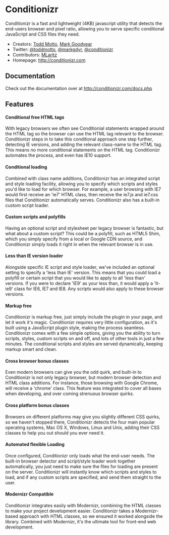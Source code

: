 # Conditionizr

Conditionizr is a fast and lightweight (4KB) javascript utility that detects the end-users browser and pixel ratio, allowing you to serve specific conditional JavaScript and CSS files they need.

- Creators: [Todd Motto](http://toddmotto.com/), [Mark Goodyear](http://markgoodyear.com/)
- Twitter: [@toddmotto](http://twitter.com/toddmotto), [@markgdyr](http://twitter.com/markgdyr), [@conditionizr](http://conditionizr.com)
- Contributors: [MLaritz](https://github.com/MLaritz)
- Homepage: <http://conditionizr.com>

## Documentation
Check out the documentation over at <http://conditionizr.com/docs.php>

## Features

#### Conditional free HTML tags
With legacy browsers we often see Conditionial statements wrapped around the HTML tag so the browser can use the HTML tag relevant to the browser. Conditionizr steps in to take this conditional approach one step further, detecting IE versions, and adding the relevant class-name to the HTML tag. This means no more conditional statements on the HTML tag. Conditionizr automates the process, and even has IE10 support.

#### Conditional loading
Combined with class name additions, Conditionizr has an integrated script and style loading facility, allowing you to specify which scripts and styles you'd like to load for which browser. For example, a user browsing with IE7 would first receive an 'ie7' HTML class, then receive the ie7.js and ie7.css files that Conditionizr automatically serves. Conditionizr also has a built-in custom script loader.

#### Custom scripts and polyfills
Having an optional script and stylesheet per legacy browser is fantastic, but what about a custom script? This could be a polyfill, such as HTML5 Shim, which you simply specify from a local or Google CDN source, and Conditionizr simply loads it right in when the relevant browser is in use.

#### Less than IE version loader
Alongside specific IE script and style loader, we've included an optional setting to specify a 'less than IE' version. This means that you could load a polyfill or certain script that you would like to apply to all 'less than' versions. If you were to declare 'IE9' as your less than, it would apply a 'lt-ie9' class for IE6, IE7 and IE8. Any scripts would also apply to these browser versions.

#### Markup free
Conditionizr is markup free, just simply include the plugin in your page, and let it work it's magic. Conditionizr requires very little configuration, as it's built using a JavaScript plugin style, making the process seamless. Conditionizr comes with a few simple options, giving you the ability to turn scripts, styles, custom scripts on and off, and lots of other tools in just a few minutes. The conditional scripts and styles are served dynamically, keeping markup smart and clean.

#### Cross browser bonus classes
Even modern browsers can give you the odd quirk, and built-in to Conditionizr is not only legacy browser, but modern browser detection and HTML class additions. For instance, those browsing with Google Chrome, will receive a 'chrome' class. This feature was integrated to cover all bases when developing, and over coming strenuous browser quirks.

#### Cross platform bonus classes
Browsers on different platforms may give you slightly different CSS quirks, so we haven't stopped there, Conditionizr detects the four main popular operating systems, Mac OS X, Windows, Linux and Unix, adding their CSS classes to help you out should you ever need it.

#### Automated flexible Loading
Once configured, Conditionizr only loads what the end-user needs. The built-in browser detector and script/style loader work together automatically, you just need to make sure the files for loading are present on the server. Conditionizr will instantly know which scripts and styles to load, and if any custom scripts are specified, and send them straight to the user.

#### Modernizr Compatible
Conditionizr integrates easily with Modernizr, combining the HTML classes to make your project development easier. Conditionizr takes a Modernizr-based approach with HTML classes, so we ensured it worked alongside the library. Combined with Modernizr, it's the ultimate tool for front-end web development.